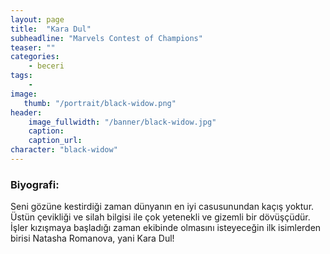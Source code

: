 ```yaml
---
layout: page
title:  "Kara Dul"
subheadline: "Marvels Contest of Champions"
teaser: ""
categories:
    - beceri
tags:
    -
image:
   thumb: "/portrait/black-widow.png"
header:
    image_fullwidth: "/banner/black-widow.jpg"
    caption: 
    caption_url: 
character: "black-widow"
---
```


### Biyografi:

Seni gözüne kestirdiği zaman dünyanın en iyi casusunundan kaçış yoktur. Üstün çevikliği ve silah bilgisi ile çok yetenekli ve gizemli bir dövüşçüdür. İşler kızışmaya başladığı zaman ekibinde olmasını isteyeceğin ilk isimlerden birisi Natasha Romanova, yani Kara Dul!
